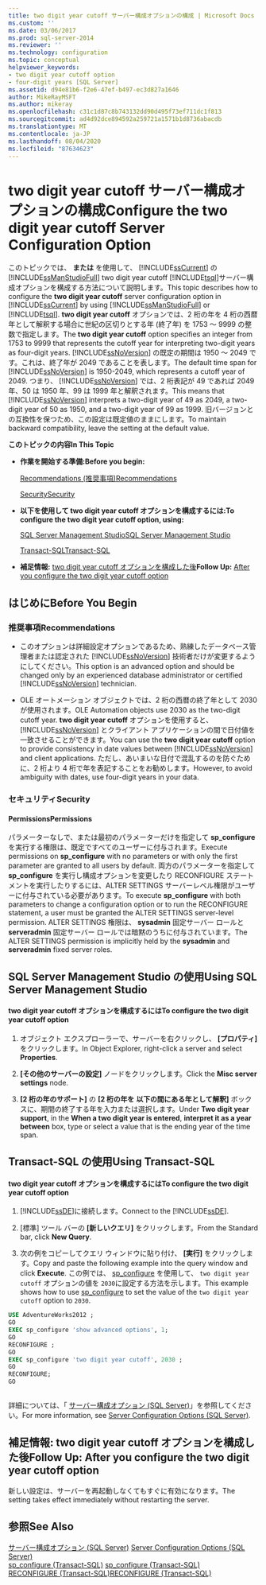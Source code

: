 ```yaml
---
title: two digit year cutoff サーバー構成オプションの構成 | Microsoft Docs
ms.custom: ''
ms.date: 03/06/2017
ms.prod: sql-server-2014
ms.reviewer: ''
ms.technology: configuration
ms.topic: conceptual
helpviewer_keywords:
- two digit year cutoff option
- four-digit years [SQL Server]
ms.assetid: d94e81b6-f2e6-47ef-b497-ec3d827a1646
author: MikeRayMSFT
ms.author: mikeray
ms.openlocfilehash: c31c1d87c8b743132dd90d495f73ef711dc1f813
ms.sourcegitcommit: ad4d92dce894592a259721a1571b1d8736abacdb
ms.translationtype: MT
ms.contentlocale: ja-JP
ms.lasthandoff: 08/04/2020
ms.locfileid: "87634623"
---
```

# <a name="configure-the-two-digit-year-cutoff-server-configuration-option"></a><span data-ttu-id="136af-102">two digit year cutoff サーバー構成オプションの構成</span><span class="sxs-lookup"><span data-stu-id="136af-102">Configure the two digit year cutoff Server Configuration Option</span></span>
  <span data-ttu-id="136af-103">このトピックでは、 **または** を使用して、 [!INCLUDE[ssCurrent](../../includes/sscurrent-md.md)] の [!INCLUDE[ssManStudioFull](../../includes/ssmanstudiofull-md.md)] two digit year cutoff [!INCLUDE[tsql](../../includes/tsql-md.md)]サーバー構成オプションを構成する方法について説明します。</span><span class="sxs-lookup"><span data-stu-id="136af-103">This topic describes how to configure the **two digit year cutoff** server configuration option in [!INCLUDE[ssCurrent](../../includes/sscurrent-md.md)] by using [!INCLUDE[ssManStudioFull](../../includes/ssmanstudiofull-md.md)] or [!INCLUDE[tsql](../../includes/tsql-md.md)].</span></span> <span data-ttu-id="136af-104">**two digit year cutoff** オプションでは、2 桁の年を 4 桁の西暦年として解釈する場合に世紀の区切りとする年 (終了年) を 1753 ～ 9999 の整数で指定します。</span><span class="sxs-lookup"><span data-stu-id="136af-104">The **two digit year cutoff** option specifies an integer from 1753 to 9999 that represents the cutoff year for interpreting two-digit years as four-digit years.</span></span> <span data-ttu-id="136af-105">[!INCLUDE[ssNoVersion](../../includes/ssnoversion-md.md)] の既定の期間は 1950 ～ 2049 です。これは、終了年が 2049 であることを表します。</span><span class="sxs-lookup"><span data-stu-id="136af-105">The default time span for [!INCLUDE[ssNoVersion](../../includes/ssnoversion-md.md)] is 1950-2049, which represents a cutoff year of 2049.</span></span> <span data-ttu-id="136af-106">つまり、 [!INCLUDE[ssNoVersion](../../includes/ssnoversion-md.md)] では、2 桁表記が 49 であれば 2049 年、50 は 1950 年、99 は 1999 年と解釈されます。</span><span class="sxs-lookup"><span data-stu-id="136af-106">This means that [!INCLUDE[ssNoVersion](../../includes/ssnoversion-md.md)] interprets a two-digit year of 49 as 2049, a two-digit year of 50 as 1950, and a two-digit year of 99 as 1999.</span></span> <span data-ttu-id="136af-107">旧バージョンとの互換性を保つため、この設定は既定値のままにします。</span><span class="sxs-lookup"><span data-stu-id="136af-107">To maintain backward compatibility, leave the setting at the default value.</span></span>  
  
 <span data-ttu-id="136af-108">**このトピックの内容**</span><span class="sxs-lookup"><span data-stu-id="136af-108">**In This Topic**</span></span>  
  
-   <span data-ttu-id="136af-109">**作業を開始する準備:**</span><span class="sxs-lookup"><span data-stu-id="136af-109">**Before you begin:**</span></span>  
  
     [<span data-ttu-id="136af-110">Recommendations (推奨事項)</span><span class="sxs-lookup"><span data-stu-id="136af-110">Recommendations</span></span>](#Recommendations)  
  
     [<span data-ttu-id="136af-111">Security</span><span class="sxs-lookup"><span data-stu-id="136af-111">Security</span></span>](#Security)  
  
-   <span data-ttu-id="136af-112">**以下を使用して two digit year cutoff オプションを構成するには:**</span><span class="sxs-lookup"><span data-stu-id="136af-112">**To configure the two digit year cutoff option, using:**</span></span>  
  
     [<span data-ttu-id="136af-113">SQL Server Management Studio</span><span class="sxs-lookup"><span data-stu-id="136af-113">SQL Server Management Studio</span></span>](#SSMSProcedure)  
  
     [<span data-ttu-id="136af-114">Transact-SQL</span><span class="sxs-lookup"><span data-stu-id="136af-114">Transact-SQL</span></span>](#TsqlProcedure)  
  
-   <span data-ttu-id="136af-115">**補足情報:** [two digit year cutoff オプションを構成した後](#FollowUp)</span><span class="sxs-lookup"><span data-stu-id="136af-115">**Follow Up:**  [After you configure the two digit year cutoff option](#FollowUp)</span></span>  
  
##  <a name="before-you-begin"></a><a name="BeforeYouBegin"></a> <span data-ttu-id="136af-116">はじめに</span><span class="sxs-lookup"><span data-stu-id="136af-116">Before You Begin</span></span>  
  
###  <a name="recommendations"></a><a name="Recommendations"></a> <span data-ttu-id="136af-117">推奨事項</span><span class="sxs-lookup"><span data-stu-id="136af-117">Recommendations</span></span>  
  
-   <span data-ttu-id="136af-118">このオプションは詳細設定オプションであるため、熟練したデータベース管理者または認定された [!INCLUDE[ssNoVersion](../../includes/ssnoversion-md.md)] 技術者だけが変更するようにしてください。</span><span class="sxs-lookup"><span data-stu-id="136af-118">This option is an advanced option and should be changed only by an experienced database administrator or certified [!INCLUDE[ssNoVersion](../../includes/ssnoversion-md.md)] technician.</span></span>  
  
-   <span data-ttu-id="136af-119">OLE オートメーション オブジェクトでは、2 桁の西暦の終了年として 2030 が使用されます。</span><span class="sxs-lookup"><span data-stu-id="136af-119">OLE Automation objects use 2030 as the two-digit cutoff year.</span></span> <span data-ttu-id="136af-120">**two digit year cutoff** オプションを使用すると、 [!INCLUDE[ssNoVersion](../../includes/ssnoversion-md.md)] とクライアント アプリケーションの間で日付値を一致させることができます。</span><span class="sxs-lookup"><span data-stu-id="136af-120">You can use the **two digit year cutoff** option to provide consistency in date values between [!INCLUDE[ssNoVersion](../../includes/ssnoversion-md.md)] and client applications.</span></span> <span data-ttu-id="136af-121">ただし、あいまいな日付で混乱するのを防ぐために、2 桁より 4 桁で年を表記することをお勧めします。</span><span class="sxs-lookup"><span data-stu-id="136af-121">However, to avoid ambiguity with dates, use four-digit years in your data.</span></span>  
  
###  <a name="security"></a><a name="Security"></a> <span data-ttu-id="136af-122">セキュリティ</span><span class="sxs-lookup"><span data-stu-id="136af-122">Security</span></span>  
  
####  <a name="permissions"></a><a name="Permissions"></a> <span data-ttu-id="136af-123">Permissions</span><span class="sxs-lookup"><span data-stu-id="136af-123">Permissions</span></span>  
 <span data-ttu-id="136af-124">パラメーターなしで、または最初のパラメーターだけを指定して **sp_configure** を実行する権限は、既定ですべてのユーザーに付与されます。</span><span class="sxs-lookup"><span data-stu-id="136af-124">Execute permissions on **sp_configure** with no parameters or with only the first parameter are granted to all users by default.</span></span> <span data-ttu-id="136af-125">両方のパラメーターを指定して **sp_configure** を実行し構成オプションを変更したり RECONFIGURE ステートメントを実行したりするには、ALTER SETTINGS サーバーレベル権限がユーザーに付与されている必要があります。</span><span class="sxs-lookup"><span data-stu-id="136af-125">To execute **sp_configure** with both parameters to change a configuration option or to run the RECONFIGURE statement, a user must be granted the ALTER SETTINGS server-level permission.</span></span> <span data-ttu-id="136af-126">ALTER SETTINGS 権限は、 **sysadmin** 固定サーバー ロールと **serveradmin** 固定サーバー ロールでは暗黙のうちに付与されています。</span><span class="sxs-lookup"><span data-stu-id="136af-126">The ALTER SETTINGS permission is implicitly held by the **sysadmin** and **serveradmin** fixed server roles.</span></span>  
  
##  <a name="using-sql-server-management-studio"></a><a name="SSMSProcedure"></a> <span data-ttu-id="136af-127">SQL Server Management Studio の使用</span><span class="sxs-lookup"><span data-stu-id="136af-127">Using SQL Server Management Studio</span></span>  
  
#### <a name="to-configure-the-two-digit-year-cutoff-option"></a><span data-ttu-id="136af-128">two digit year cutoff オプションを構成するには</span><span class="sxs-lookup"><span data-stu-id="136af-128">To configure the two digit year cutoff option</span></span>  
  
1.  <span data-ttu-id="136af-129">オブジェクト エクスプローラーで、サーバーを右クリックし、 **[プロパティ]** をクリックします。</span><span class="sxs-lookup"><span data-stu-id="136af-129">In Object Explorer, right-click a server and select **Properties**.</span></span>  
  
2.  <span data-ttu-id="136af-130">**[その他のサーバーの設定]** ノードをクリックします。</span><span class="sxs-lookup"><span data-stu-id="136af-130">Click the **Misc server settings** node.</span></span>  
  
3.  <span data-ttu-id="136af-131">**[2 桁の年のサポート]** の **[2 桁の年を** **以下の間にある年として解釈]** ボックスに、期間の終了する年を入力または選択します。</span><span class="sxs-lookup"><span data-stu-id="136af-131">Under **Two digit year support**, in the **When a two digit year is entered**, **interpret it as a year between** box, type or select a value that is the ending year of the time span.</span></span>  
  
##  <a name="using-transact-sql"></a><a name="TsqlProcedure"></a> <span data-ttu-id="136af-132">Transact-SQL の使用</span><span class="sxs-lookup"><span data-stu-id="136af-132">Using Transact-SQL</span></span>  
  
#### <a name="to-configure-the-two-digit-year-cutoff-option"></a><span data-ttu-id="136af-133">two digit year cutoff オプションを構成するには</span><span class="sxs-lookup"><span data-stu-id="136af-133">To configure the two digit year cutoff option</span></span>  
  
1.  <span data-ttu-id="136af-134">[!INCLUDE[ssDE](../../includes/ssde-md.md)]に接続します。</span><span class="sxs-lookup"><span data-stu-id="136af-134">Connect to the [!INCLUDE[ssDE](../../includes/ssde-md.md)].</span></span>  
  
2.  <span data-ttu-id="136af-135">[標準] ツール バーの **[新しいクエリ]** をクリックします。</span><span class="sxs-lookup"><span data-stu-id="136af-135">From the Standard bar, click **New Query**.</span></span>  
  
3.  <span data-ttu-id="136af-136">次の例をコピーしてクエリ ウィンドウに貼り付け、 **[実行]** をクリックします。</span><span class="sxs-lookup"><span data-stu-id="136af-136">Copy and paste the following example into the query window and click **Execute**.</span></span> <span data-ttu-id="136af-137">この例では、 [sp_configure](/sql/relational-databases/system-stored-procedures/sp-configure-transact-sql) を使用して、 `two digit year cutoff` オプションの値を `2030`に設定する方法を示します。</span><span class="sxs-lookup"><span data-stu-id="136af-137">This example shows how to use [sp_configure](/sql/relational-databases/system-stored-procedures/sp-configure-transact-sql) to set the value of the `two digit year cutoff` option to `2030`.</span></span>  
  
```sql  
USE AdventureWorks2012 ;  
GO  
EXEC sp_configure 'show advanced options', 1;  
GO  
RECONFIGURE ;  
GO  
EXEC sp_configure 'two digit year cutoff', 2030 ;  
GO  
RECONFIGURE;  
GO  
  
```  
  
 <span data-ttu-id="136af-138">詳細については、「 [サーバー構成オプション &#40;SQL Server&#41;](server-configuration-options-sql-server.md)」を参照してください。</span><span class="sxs-lookup"><span data-stu-id="136af-138">For more information, see [Server Configuration Options &#40;SQL Server&#41;](server-configuration-options-sql-server.md).</span></span>  
  
##  <a name="follow-up-after-you-configure-the-two-digit-year-cutoff-option"></a><a name="FollowUp"></a><span data-ttu-id="136af-139">補足情報: two digit year cutoff オプションを構成した後</span><span class="sxs-lookup"><span data-stu-id="136af-139">Follow Up: After you configure the two digit year cutoff option</span></span>  
 <span data-ttu-id="136af-140">新しい設定は、サーバーを再起動しなくてもすぐに有効になります。</span><span class="sxs-lookup"><span data-stu-id="136af-140">The setting takes effect immediately without restarting the server.</span></span>  
  
## <a name="see-also"></a><span data-ttu-id="136af-141">参照</span><span class="sxs-lookup"><span data-stu-id="136af-141">See Also</span></span>  
 <span data-ttu-id="136af-142">[サーバー構成オプション &#40;SQL Server&#41;](server-configuration-options-sql-server.md) </span><span class="sxs-lookup"><span data-stu-id="136af-142">[Server Configuration Options &#40;SQL Server&#41;](server-configuration-options-sql-server.md) </span></span>  
 <span data-ttu-id="136af-143">[sp_configure &#40;Transact-SQL&#41;](/sql/relational-databases/system-stored-procedures/sp-configure-transact-sql) </span><span class="sxs-lookup"><span data-stu-id="136af-143">[sp_configure &#40;Transact-SQL&#41;](/sql/relational-databases/system-stored-procedures/sp-configure-transact-sql) </span></span>  
 [<span data-ttu-id="136af-144">RECONFIGURE &#40;Transact-SQL&#41;</span><span class="sxs-lookup"><span data-stu-id="136af-144">RECONFIGURE &#40;Transact-SQL&#41;</span></span>](/sql/t-sql/language-elements/reconfigure-transact-sql)  
  
  

